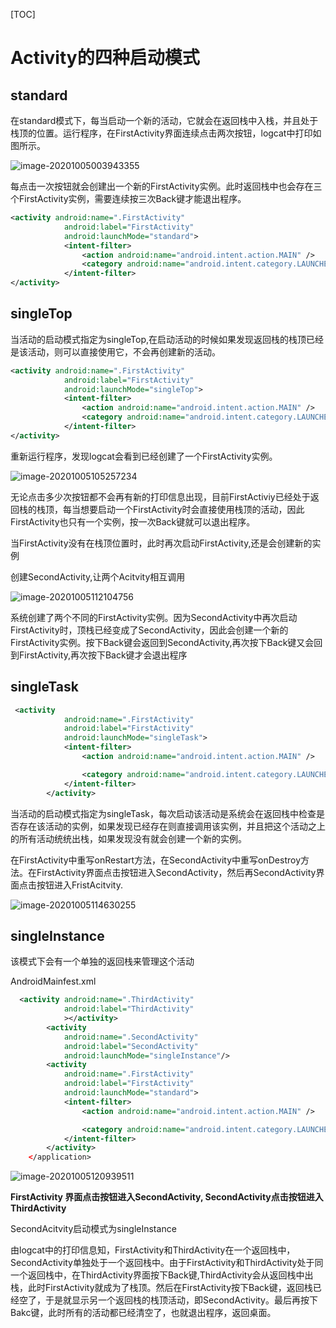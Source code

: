 [TOC]

# Activity的四种启动模式



## standard



在standard模式下，每当启动一个新的活动，它就会在返回栈中入栈，并且处于栈顶的位置。运行程序，在FirstActivity界面连续点击两次按钮，logcat中打印如图所示。

![image-20201005003943355](https://qiyewuan-1302629736.cos.ap-nanjing.myqcloud.com/img/image-20201005003944382.png)

每点击一次按钮就会创建出一个新的FirstActivity实例。此时返回栈中也会存在三个FirstActivity实例，需要连续按三次Back键才能退出程序。

```xml
<activity android:name=".FirstActivity"
            android:label="FirstActivity"
            android:launchMode="standard">
            <intent-filter>
                <action android:name="android.intent.action.MAIN" />
                <category android:name="android.intent.category.LAUNCHER" />
            </intent-filter>
</activity>
```



## singleTop

当活动的启动模式指定为singleTop,在启动活动的时候如果发现返回栈的栈顶已经是该活动，则可以直接使用它，不会再创建新的活动。

```xml
<activity android:name=".FirstActivity"
            android:label="FirstActivity"
            android:launchMode="singleTop">
            <intent-filter>
                <action android:name="android.intent.action.MAIN" />
                <category android:name="android.intent.category.LAUNCHER" />
            </intent-filter>
</activity>
```

重新运行程序，发现logcat会看到已经创建了一个FirstActivity实例。

![image-20201005105257234](https://qiyewuan-1302629736.cos.ap-nanjing.myqcloud.com/img/image-20201005105257234.png)

无论点击多少次按钮都不会再有新的打印信息出现，目前FirstActiviy已经处于返回栈的栈顶，每当想要启动一个FirstActivity时会直接使用栈顶的活动，因此FirstActivity也只有一个实例，按一次Back键就可以退出程序。



当FirstActivity没有在栈顶位置时，此时再次启动FirstActivity,还是会创建新的实例

创建SecondActivity,让两个Acitvity相互调用

![image-20201005112104756](https://qiyewuan-1302629736.cos.ap-nanjing.myqcloud.com/img/image-20201005112104756.png)

系统创建了两个不同的FirstActivity实例。因为SecondActivity中再次启动FirstActivity时，顶栈已经变成了SecondActivity，因此会创建一个新的FirstActivity实例。按下Back键会返回到SecondActivity,再次按下Back键又会回到FirstActivity,再次按下Back键才会退出程序



## singleTask



```xml
 <activity
            android:name=".FirstActivity"
            android:label="FirstActivity"
            android:launchMode="singleTask">
            <intent-filter>
                <action android:name="android.intent.action.MAIN" />

                <category android:name="android.intent.category.LAUNCHER" />
            </intent-filter>
        </activity>
```

当活动的启动模式指定为singleTask，每次启动该活动是系统会在返回栈中检查是否存在该活动的实例，如果发现已经存在则直接调用该实例，并且把这个活动之上的所有活动统统出栈，如果发现没有就会创建一个新的实例。

在FirstActivity中重写onRestart方法，在SecondActivity中重写onDestroy方法。在FirstActivity界面点击按钮进入SecondActivity，然后再SecondActivity界面点击按钮进入FristAcitvity.

![image-20201005114630255](https://qiyewuan-1302629736.cos.ap-nanjing.myqcloud.com/img/image-20201005114630255.png)



##  singleInstance



该模式下会有一个单独的返回栈来管理这个活动

AndroidMainfest.xml

```xml
  <activity android:name=".ThirdActivity"
            android:label="ThirdActivity"
            ></activity>
        <activity
            android:name=".SecondActivity"
            android:label="SecondActivity"
            android:launchMode="singleInstance"/>
        <activity
            android:name=".FirstActivity"
            android:label="FirstActivity"
            android:launchMode="standard">
            <intent-filter>
                <action android:name="android.intent.action.MAIN" />

                <category android:name="android.intent.category.LAUNCHER" />
            </intent-filter>
        </activity>
    </application>
```





![image-20201005120939511](https://qiyewuan-1302629736.cos.ap-nanjing.myqcloud.com/img/image-20201005120939511.png)

**FirstActivity  界面点击按钮进入SecondActivity,  SecondActivity点击按钮进入ThirdActivity**

SecondAcitvity启动模式为singleInstance

由logcat中的打印信息知，FirstActivity和ThirdActivity在一个返回栈中，SecondActivity单独处于一个返回栈中。由于FirstActivity和ThirdActivity处于同一个返回栈中，在ThirdActivity界面按下Back键,ThirdActivity会从返回栈中出栈，此时FirstActivity就成为了栈顶。然后在FirstActivity按下Back键，返回栈已经空了，于是就显示另一个返回栈的栈顶活动，即SecondActivity。最后再按下Bakc键，此时所有的活动都已经清空了，也就退出程序，返回桌面。
